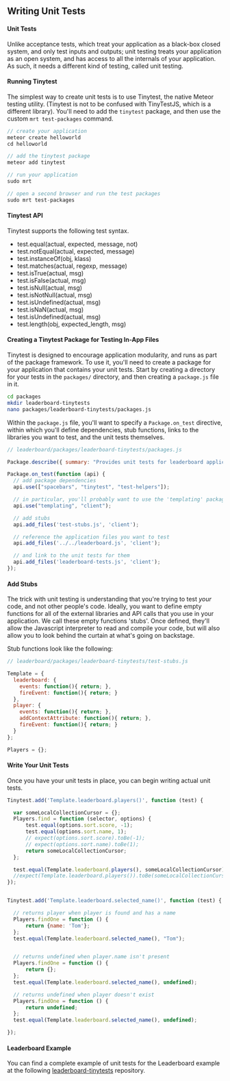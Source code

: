 ## Writing Unit Tests  


#### Unit Tests  
Unlike acceptance tests, which treat your application as a black-box closed system, and only test inputs and outputs; unit testing treats your application as an open system, and has access to all the internals of your application.  As such, it needs a different kind of testing, called unit testing.


#### Running Tinytest

The simplest way to create unit tests is to use Tinytest, the native Meteor testing utility.  (Tinytest is not to be confused with TinyTestJS, which is a different library).  You'll need to add the ``tinytest`` package, and then use the custom ``mrt test-packages`` command.

````js
// create your application
meteor create helloworld
cd helloworld

// add the tinytest package
meteor add tinytest

// run your application
sudo mrt

// open a second browser and run the test packages
sudo mrt test-packages
````

#### Tinytest API  

Tinytest supports the following test syntax.  

- test.equal(actual, expected, message, not)  
- test.notEqual(actual, expected, message)  
- test.instanceOf(obj, klass)  
- test.matches(actual, regexp, message)  
- test.isTrue(actual, msg)  
- test.isFalse(actual, msg)  
- test.isNull(actual, msg)  
- test.isNotNull(actual, msg)  
- test.isUndefined(actual, msg)  
- test.isNaN(actual, msg)  
- test.isUndefined(actual, msg)  
- test.length(obj, expected_length, msg)  

#### Creating a Tinytest Package for Testing In-App Files

Tinytest is designed to encourage application modularity, and runs as part of the package framework.  To use it, you'll need to create a package for your application that contains your unit tests.  Start by creating a directory for your tests in the ``packages/`` directory, and then creating a ``package.js`` file in it.

````sh
cd packages
mkdir leaderboard-tinytests
nano packages/leaderboard-tinytests/packages.js
````

Within the ``package.js`` file, you'll want to specify a ``Package.on_test`` directive, within which you'll define dependencies, stub functions, links to the libraries you want to test, and the unit tests themselves.

````js
// leaderboard/packages/leaderboard-tinytests/packages.js

Package.describe({ summary: "Provides unit tests for leaderboard application." });

Package.on_test(function (api) {
  // add package dependencies
  api.use(["spacebars", "tinytest", "test-helpers"]);

  // in particular, you'll probably want to use the 'templating' package for any UI related tests
  api.use("templating", "client");

  // add stubs
  api.add_files('test-stubs.js', 'client');

  // reference the application files you want to test
  api.add_files('../../leaderboard.js', 'client');

  // and link to the unit tests for them
  api.add_files('leaderboard-tests.js', 'client');
});
````

#### Add Stubs

The trick with unit testing is understanding that you're trying to test *your* code, and not other people's code.  Ideally, you want to define empty functions for all of the external libraries and API calls that you use in your application.  We call these empty functions 'stubs'.  Once defined, they'll allow the Javascript interpreter to read and compile your code, but will also allow you to look behind the curtain at what's going on backstage.  

Stub functions look like the following:

````js
// leaderboard/packages/leaderboard-tinytests/test-stubs.js

Template = {
  leaderboard: {
    events: function(){ return; },
    fireEvent: function(){ return; }
  },
  player: {
    events: function(){ return; },
    addContextAttribute: function(){ return; },
    fireEvent: function(){ return; }
  }
};

Players = {};
````

#### Write Your Unit Tests  
Once you have your unit tests in place, you can begin writing actual unit tests.

````js
Tinytest.add('Template.leaderboard.players()', function (test) {

  var someLocalCollectionCursor = {};
  Players.find = function (selector, options) {
      test.equal(options.sort.score, -1);
      test.equal(options.sort.name, 1);
      // expect(options.sort.score).toBe(-1);
      // expect(options.sort.name).toBe(1);
      return someLocalCollectionCursor;
  };

  test.equal(Template.leaderboard.players(), someLocalCollectionCursor);
  //expect(Template.leaderboard.players()).toBe(someLocalCollectionCursor);
});


Tinytest.add('Template.leaderboard.selected_name()', function (test) {

  // returns player when player is found and has a name
  Players.findOne = function () {
      return {name: 'Tom'};
  };
  test.equal(Template.leaderboard.selected_name(), "Tom");


  // returns undefined when player.name isn't present
  Players.findOne = function () {
      return {};
  };
  test.equal(Template.leaderboard.selected_name(), undefined);

  // returns undefined when player doesn't exist
  Players.findOne = function () {
      return undefined;
  };
  test.equal(Template.leaderboard.selected_name(), undefined);

});
````

#### Leaderboard Example  

You can find a complete example of unit tests for the Leaderboard example at the following [leaderboard-tinytests](https://github.com/awatson1978/leaderboard-tinytests) repository.



